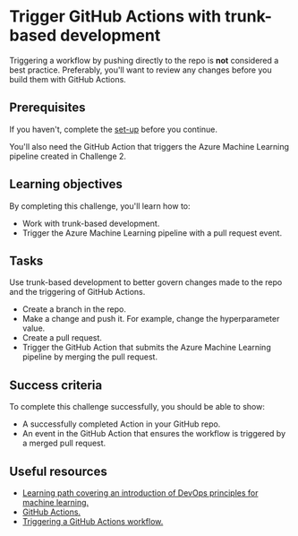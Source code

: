 # Trigger GitHub Actions with trunk-based development

Triggering a workflow by pushing directly to the repo is **not** considered a best practice. Preferably, you'll want to review any changes before you build them with GitHub Actions.

## Prerequisites

If you haven't, complete the [set-up](00-set-up.md) before you continue.

You'll also need the GitHub Action that triggers the Azure Machine Learning pipeline created in Challenge 2. 

## Learning objectives

By completing this challenge, you'll learn how to:

- Work with trunk-based development.
- Trigger the Azure Machine Learning pipeline with a pull request event.

## Tasks

Use trunk-based development to better govern changes made to the repo and the triggering of GitHub Actions.

- Create a branch in the repo.
- Make a change and push it. For example, change the hyperparameter value. 
- Create a pull request. 
- Trigger the GitHub Action that submits the Azure Machine Learning pipeline by merging the pull request.

## Success criteria

To complete this challenge successfully, you should be able to show:

- A successfully completed Action in your GitHub repo. 
- An event in the GitHub Action that ensures the workflow is triggered by a merged pull request.

## Useful resources

- [Learning path covering an introduction of DevOps principles for machine learning.](https://docs.microsoft.com/learn/paths/introduction-machine-learn-operations/)
- [GitHub Actions.](https://docs.github.com/actions/guides)
- [Triggering a GitHub Actions workflow.](https://docs.github.com/actions/using-workflows/triggering-a-workflow)